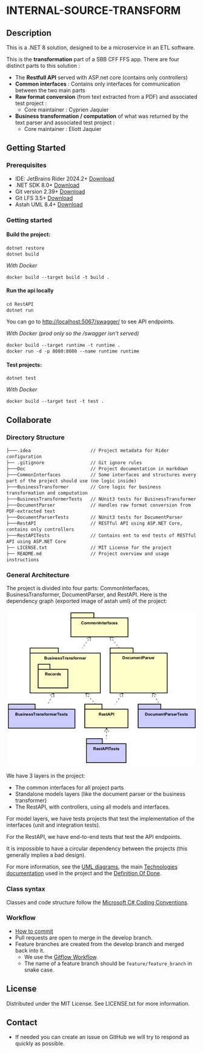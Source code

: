 # INTERNAL-SOURCE-TRANSFORM
## Description
This is a .NET 8 solution, designed to be a microservice in an ETL software.

This is the **transformation** part of a SBB CFF FFS app. There are four distinct parts to this solution :

- The **Restfull API** served with ASP.net core (contains only controllers)
- **Common interfaces** : Contains only interfaces for communication between the two main parts
- **Raw format conversion** (from text extracted from a PDF) and associated test project :
  - Core maintainer : Cyprien Jaquier
- **Business transformation / computation** of what was returned by the text parser and associated test project :
  - Core maintainer : Eliott Jaquier

## Getting Started

### Prerequisites
* IDE: JetBrains Rider 2024.2+ [Download](https://www.jetbrains.com/rider/download/)
* .NET SDK 8.0+ [Download](https://dotnet.microsoft.com/download)
* Git version 2.39+ [Download](https://git-scm.com/)
* Git LFS 3.5+ [Download](https://git-lfs.github.com/)
* Astah UML 8.4+ [Download](https://astah.net/products/astah-uml/)

### Getting started
#### Build the project:
```shell
dotnet restore
dotnet build
```

_With Docker_
```shell
docker build --target build -t build .
```

#### Run the api locally
```shell
cd RestAPI
dotnet run
```

You can go to [http://localhost:5067/swagger/](http://localhost:5067/swagger/index.html) to see API endpoints.

_With Docker (prod only so the /swagger isn't served)_
```shell
docker build --target runtime -t runtime .
docker run -d -p 8080:8080 --name runtime runtime
```

#### Test projects:
```shell
dotnet test
```

_With Docker_
```shell
docker build --target test -t test .
```

## Collaborate

### Directory Structure
```shell
├───.idea                      // Project metadata for Rider configuration
├── .gitignore                 // Git ignore rules
├───Doc                        // Project documentation in markdown
├───CommonInterfaces           // Some interfaces and structures every part of the project should use (no logic inside)
├───BusinessTransformer        // Core logic for business transformation and computation
├───BusinessTransformerTests   // NUnit3 tests for BusinessTransformer
├───DocumentParser             // Handles raw format conversion from PDF-extracted text
├───DocumentParserTests        // NUnit3 tests for DocumentParser
├───RestAPI                    // RESTful API using ASP.NET Core, contains only controllers
├───RestAPITests               // Contains ent to end tests of RESTful API using ASP.NET Core
├── LICENSE.txt                // MIT License for the project
├── README.md                  // Project overview and usage instructions
```

### General Architecture
The project is divided into four parts: CommonInterfaces, BusinessTransformer, DocumentParser, and RestAPI.
Here is the dependency graph (exported image of astah uml) of the project:

![Dependency graph](Doc/UMLExports/PackageDependencies.png)

We have 3 layers in the project: 
 - The common interfaces for all project parts
 - Standalone models layers (like the document parser or the business transformer)
 - The RestAPI, with controllers, using all models and interfaces.

For model layers, we have tests projects that test the implementation of the interfaces (unit and integration tests).

For the RestAPI, we have end-to-end tests that test the API endpoints.

It is impossible to have a circular dependency between the projects (this generally implies a bad design).

For more information, see the [UML diagrams](Doc/UML.asta), the main [Technologies documentation](Doc/Technologies.md) used in the project and the [Definition Of Done](Doc/DefinitionOfDone.md).

### Class syntax
Classes and code structure follow the [Microsoft C# Coding Conventions](https://learn.microsoft.com/en-us/dotnet/csharp/fundamentals/coding-style/coding-conventions).

### Workflow
* [How to commit](https://www.conventionalcommits.org/en/v1.0.0/)
* Pull requests are open to merge in the develop branch.
* Feature branches are created from the develop branch and merged back into it. 
  * We use the [Gitflow Workflow](https://www.atlassian.com/git/tutorials/comparing-workflows/gitflow-workflow).
  * The name of a feature branch should be `feature/feature_branch` in snake case.

## License
Distributed under the MIT License. See LICENSE.txt for more information.

## Contact
* If needed you can create an issue on GitHub we will try to respond as quickly as possible.
